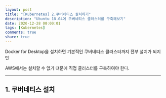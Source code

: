 ```yaml
---
layout: post
title: "[Kubernetes] 2.쿠버네티스 설치하기"
description: "Ubuntu 18.04에 쿠버네티스 클러스터를 구축해보기"
date: 2020-12-28 00:00:01
tags: [Kubernetes]
comments: true
share: true
---
```


Docker for Desktop을 설치하면 기본적인 쿠버네티스 클러스터까지 전부 설치가 되지만 

AWS에서는 설치할 수 없기 떄문에 직접 클러스터를 구축하여야 한다.

---

## 1. 쿠버네티스 설치

